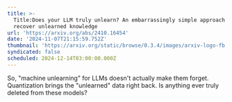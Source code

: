 ```yaml
---
title: >-
  Title:Does your LLM truly unlearn? An embarrassingly simple approach to
  recover unlearned knowledge
url: 'https://arxiv.org/abs/2410.16454'
date: '2024-11-07T21:15:59.752Z'
thumbnail: 'https://arxiv.org/static/browse/0.3.4/images/arxiv-logo-fb.png'
syndicated: false
scheduled: 2024-12-14T03:00:00.000Z
---
```

So, "machine unlearning" for LLMs doesn't actually make them forget. Quantization brings the "unlearned" data right back.  Is anything ever truly deleted from these models?
